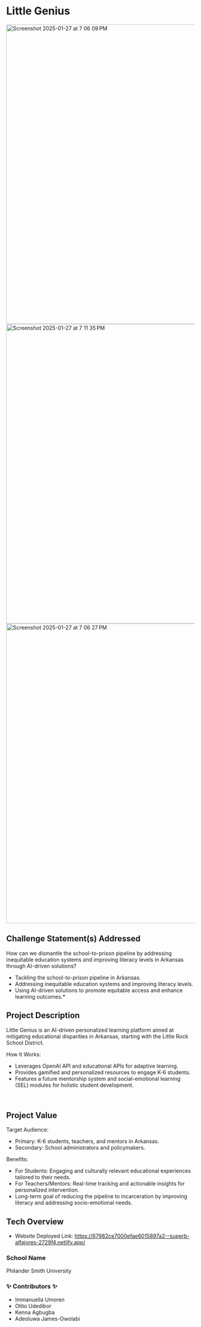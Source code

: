 # Little Genius



<img width="800" alt="Screenshot 2025-01-27 at 7 06 09 PM" src="https://github.com/user-attachments/assets/063f7add-34cb-44c7-80aa-5bb894962db0" />



<img width="800" alt="Screenshot 2025-01-27 at 7 11 35 PM" src="https://github.com/user-attachments/assets/0b8f2d4e-bf85-4895-aee2-37f33e12e5c6" />



<img width="800" alt="Screenshot 2025-01-27 at 7 06 27 PM" src="https://github.com/user-attachments/assets/7bf616c5-7a4f-47fc-ab05-e844d36bc68f" />


## Challenge Statement(s) Addressed 
How can we dismantle the school-to-prison pipeline by addressing inequitable education systems and improving literacy levels in Arkansas through AI-driven solutions?

* Tackling the school-to-prison pipeline in Arkansas.
* Addressing inequitable education systems and improving literacy levels.
* Using AI-driven solutions to promote equitable access and enhance learning outcomes.*

## Project Description 
Little Genius is an AI-driven personalized learning platform aimed at mitigating educational disparities in Arkansas, starting with the Little Rock School District.

How It Works:
* Leverages OpenAI API and educational APIs for adaptive learning.
* Provides gamified and personalized resources to engage K-6 students.
* Features a future mentorship system and social-emotional learning (SEL) modules for holistic student development.

​
## Project Value 
Target Audience:
* Primary: K-6 students, teachers, and mentors in Arkansas.
* Secondary: School administrators and policymakers.

Benefits:
* For Students: Engaging and culturally relevant educational experiences tailored to their needs.
* For Teachers/Mentors: Real-time tracking and actionable insights for personalized intervention.
* Long-term goal of reducing the pipeline to incarceration by improving literacy and addressing socio-emotional needs.
​
## Tech Overview 
* Website Deployed Link: https://67982ce7000efae6015897a2--superb-alfajores-2729f4.netlify.app/
​
### School Name 
Philander Smith University
​
### ✨ Contributors ✨
* Immanuella Umoren
* Otito Udedibor
* Kenna Agbugba
* Adeoluwa James-Owolabi
